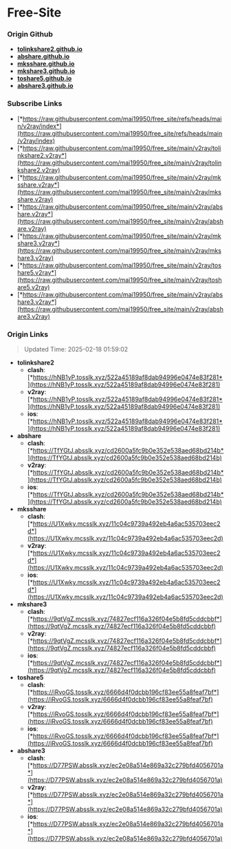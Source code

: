 # Free-Site

### Origin Github

- [**tolinkshare2.github.io**](https://github.com/tolinkshare2/tolinkshare2.github.io)
- [**abshare.github.io**](https://github.com/abshare/abshare.github.io)
- [**mksshare.github.io**](https://github.com/mksshare/mksshare.github.io)
- [**mkshare3.github.io**](https://github.com/mkshare3/mkshare3.github.io)
- [**toshare5.github.io**](https://github.com/toshare5/toshare5.github.io)
- [**abshare3.github.io**](https://github.com/abshare3/abshare3.github.io)

### Subscribe Links

- [*https://raw.githubusercontent.com/mai19950/free_site/refs/heads/main/v2ray/index*](https://raw.githubusercontent.com/mai19950/free_site/refs/heads/main/v2ray/index)
- [*https://raw.githubusercontent.com/mai19950/free_site/main/v2ray/tolinkshare2.v2ray*](https://raw.githubusercontent.com/mai19950/free_site/main/v2ray/tolinkshare2.v2ray)
- [*https://raw.githubusercontent.com/mai19950/free_site/main/v2ray/mksshare.v2ray*](https://raw.githubusercontent.com/mai19950/free_site/main/v2ray/mksshare.v2ray)
- [*https://raw.githubusercontent.com/mai19950/free_site/main/v2ray/abshare.v2ray*](https://raw.githubusercontent.com/mai19950/free_site/main/v2ray/abshare.v2ray)
- [*https://raw.githubusercontent.com/mai19950/free_site/main/v2ray/mkshare3.v2ray*](https://raw.githubusercontent.com/mai19950/free_site/main/v2ray/mkshare3.v2ray)
- [*https://raw.githubusercontent.com/mai19950/free_site/main/v2ray/toshare5.v2ray*](https://raw.githubusercontent.com/mai19950/free_site/main/v2ray/toshare5.v2ray)
- [*https://raw.githubusercontent.com/mai19950/free_site/main/v2ray/abshare3.v2ray*](https://raw.githubusercontent.com/mai19950/free_site/main/v2ray/abshare3.v2ray)

### Origin Links

> Updated Time: 2025-02-18 01:59:02

- **tolinkshare2**
  - **clash**: [*https://hNB1yP.tosslk.xyz/522a45189af8dab94996e0474e83f281*](https://hNB1yP.tosslk.xyz/522a45189af8dab94996e0474e83f281)
  - **v2ray**: [*https://hNB1yP.tosslk.xyz/522a45189af8dab94996e0474e83f281*](https://hNB1yP.tosslk.xyz/522a45189af8dab94996e0474e83f281)
  - **ios**: [*https://hNB1yP.tosslk.xyz/522a45189af8dab94996e0474e83f281*](https://hNB1yP.tosslk.xyz/522a45189af8dab94996e0474e83f281)
- **abshare**
  - **clash**: [*https://TfYGtJ.absslk.xyz/cd2600a5fc9b0e352e538aed68bd214b*](https://TfYGtJ.absslk.xyz/cd2600a5fc9b0e352e538aed68bd214b)
  - **v2ray**: [*https://TfYGtJ.absslk.xyz/cd2600a5fc9b0e352e538aed68bd214b*](https://TfYGtJ.absslk.xyz/cd2600a5fc9b0e352e538aed68bd214b)
  - **ios**: [*https://TfYGtJ.absslk.xyz/cd2600a5fc9b0e352e538aed68bd214b*](https://TfYGtJ.absslk.xyz/cd2600a5fc9b0e352e538aed68bd214b)
- **mksshare**
  - **clash**: [*https://U1Xwky.mcsslk.xyz/11c04c9739a492eb4a6ac535703eec2d*](https://U1Xwky.mcsslk.xyz/11c04c9739a492eb4a6ac535703eec2d)
  - **v2ray**: [*https://U1Xwky.mcsslk.xyz/11c04c9739a492eb4a6ac535703eec2d*](https://U1Xwky.mcsslk.xyz/11c04c9739a492eb4a6ac535703eec2d)
  - **ios**: [*https://U1Xwky.mcsslk.xyz/11c04c9739a492eb4a6ac535703eec2d*](https://U1Xwky.mcsslk.xyz/11c04c9739a492eb4a6ac535703eec2d)
- **mkshare3**
  - **clash**: [*https://9qtVgZ.mcsslk.xyz/74827ecf116a326f04e5b8fd5cddcbbf*](https://9qtVgZ.mcsslk.xyz/74827ecf116a326f04e5b8fd5cddcbbf)
  - **v2ray**: [*https://9qtVgZ.mcsslk.xyz/74827ecf116a326f04e5b8fd5cddcbbf*](https://9qtVgZ.mcsslk.xyz/74827ecf116a326f04e5b8fd5cddcbbf)
  - **ios**: [*https://9qtVgZ.mcsslk.xyz/74827ecf116a326f04e5b8fd5cddcbbf*](https://9qtVgZ.mcsslk.xyz/74827ecf116a326f04e5b8fd5cddcbbf)
- **toshare5**
  - **clash**: [*https://iRvoGS.tosslk.xyz/6666d4f0dcbb196cf83ee55a8feaf7bf*](https://iRvoGS.tosslk.xyz/6666d4f0dcbb196cf83ee55a8feaf7bf)
  - **v2ray**: [*https://iRvoGS.tosslk.xyz/6666d4f0dcbb196cf83ee55a8feaf7bf*](https://iRvoGS.tosslk.xyz/6666d4f0dcbb196cf83ee55a8feaf7bf)
  - **ios**: [*https://iRvoGS.tosslk.xyz/6666d4f0dcbb196cf83ee55a8feaf7bf*](https://iRvoGS.tosslk.xyz/6666d4f0dcbb196cf83ee55a8feaf7bf)
- **abshare3**
  - **clash**: [*https://D77PSW.absslk.xyz/ec2e08a514e869a32c279bfd4056701a*](https://D77PSW.absslk.xyz/ec2e08a514e869a32c279bfd4056701a)
  - **v2ray**: [*https://D77PSW.absslk.xyz/ec2e08a514e869a32c279bfd4056701a*](https://D77PSW.absslk.xyz/ec2e08a514e869a32c279bfd4056701a)
  - **ios**: [*https://D77PSW.absslk.xyz/ec2e08a514e869a32c279bfd4056701a*](https://D77PSW.absslk.xyz/ec2e08a514e869a32c279bfd4056701a)
